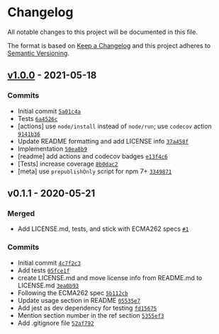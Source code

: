 # Changelog

All notable changes to this project will be documented in this file.

The format is based on [Keep a Changelog](https://keepachangelog.com/en/1.0.0/)
and this project adheres to [Semantic Versioning](https://semver.org/spec/v2.0.0.html).

## [v1.0.0](https://github.com/es-shims/Number.isInteger/compare/v0.1.1...v1.0.0) - 2021-05-18

### Commits

- Initial commit [`5a01c4a`](https://github.com/es-shims/Number.isInteger/commit/5a01c4a4649731ac2991595a34882358d202988f)
- Tests [`6a4526c`](https://github.com/es-shims/Number.isInteger/commit/6a4526c7fd49484f8b35e5ae9c8885645d6e4ef1)
- [actions] use `node/install` instead of `node/run`; use `codecov` action [`9141b36`](https://github.com/es-shims/Number.isInteger/commit/9141b36338b3ac13dd7610bf40858879656afe0d)
- Update README formatting and add LICENSE info [`37a458f`](https://github.com/es-shims/Number.isInteger/commit/37a458f449f032e5c992defea040abd0cbe1ef85)
- Implementation [`50ea8b9`](https://github.com/es-shims/Number.isInteger/commit/50ea8b904d7a34f9d5e4e0446495155bf05e1939)
- [readme] add actions and codecov badges [`e13f4c6`](https://github.com/es-shims/Number.isInteger/commit/e13f4c6ff92dc9e6f703a737f8afc1e2fba183eb)
- [Tests] increase coverage [`8b0dac2`](https://github.com/es-shims/Number.isInteger/commit/8b0dac2886ba2148e3cd928d73ddb2a18ab61696)
- [meta] use `prepublishOnly` script for npm 7+ [`3349871`](https://github.com/es-shims/Number.isInteger/commit/3349871155aa7f2abfda1482992c2028f2e71f7a)

## v0.1.1 - 2020-05-21

### Merged

- Add LICENSE.md, tests, and stick with ECMA262 specs [`#1`](https://github.com/es-shims/Number.isInteger/pull/1)

### Commits

- Initial commit [`4c7f2c3`](https://github.com/es-shims/Number.isInteger/commit/4c7f2c31658499485a8be157306217ecbd0ad971)
- Add tests [`05fce1f`](https://github.com/es-shims/Number.isInteger/commit/05fce1f475cbda50c88debc0935da8520bf5e0d6)
- create LICENSE.md and move license info from README.md to LICENSE.md [`3ea0b93`](https://github.com/es-shims/Number.isInteger/commit/3ea0b9384f4917fdc74a349f21492d3afdf6b1ca)
- Following the ECMA262 spec [`5b112cb`](https://github.com/es-shims/Number.isInteger/commit/5b112cbbfc4058712cbc2e217c2c271f3c5794fd)
- Update usage section in README [`05535e7`](https://github.com/es-shims/Number.isInteger/commit/05535e714cf4b50782be07a4625d1babb39380c8)
- Add jest as dev dependency for testing [`fd15675`](https://github.com/es-shims/Number.isInteger/commit/fd156750625da5268033e6d8b044e230050b24c0)
- Mention section number in the ref section [`5355ef3`](https://github.com/es-shims/Number.isInteger/commit/5355ef3b66ab8a84eb680fea0a2ca18700f8c93f)
- Add .gitignore file [`52af792`](https://github.com/es-shims/Number.isInteger/commit/52af7920b17743553a0755be8c1cfd122cc6f687)
